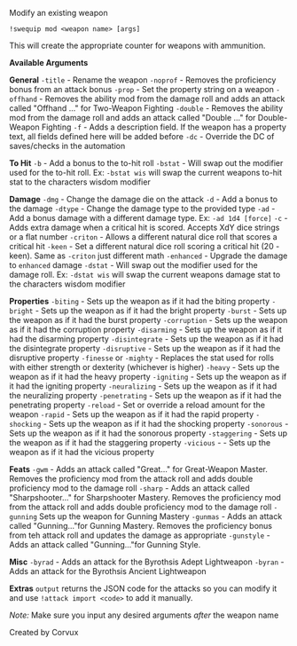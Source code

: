 Modify an existing weapon
 
`!swequip mod <weapon name> [args]`
 
This will create the appropriate counter for weapons with ammunition.

__Available Arguments__
 
**General**
`-title` - Rename the weapon
`-noprof` - Removes the proficiency bonus from an attack bonus
`-prop` - Set the property string on a weapon
`-offhand` - Removes the ability mod from the damage roll and adds an attack called "Offhand ..." for Two-Weapon Fighting
`-double` - Removes the ability mod from the damage roll and adds an attack called "Double ..." for Double-Weapon Fighting
`-f` - Adds a description field. If the weapon has a property text, all fields defined here will be added before
`-dc` - Override the DC of saves/checks in the automation
 
**To Hit**
`-b` - Add a bonus to the to-hit roll
`-bstat` - Will swap out the modifier used for the to-hit roll. Ex: `-bstat wis` will swap the current weapons to-hit stat to the characters wisdom modifier
  
**Damage**
`-dmg` - Change the damage die on the attack
`-d` - Add a bonus to the damage
`-dtype` - Change the damage type to the provided type
`-ad` - Add a bonus damage with a different damage type. Ex: `-ad 1d4 [force]`
`-c` - Adds extra damage when a critical hit is scored. Accepts XdY dice strings or a flat number
`-criton` - Allows a different natural dice roll that scores a critical hit
`-keen` - Set a different natural dice roll scoring a critical hit (20 - keen). Same as `-criton` just different math
`-enhanced` - Upgrade the damage to `enhanced` damage
`-dstat` - Will swap out the modifier used for the damage roll. Ex: `-dstat wis` will swap the current weapons damage stat to the characters wisdom modifier
 
**Properties**
`-biting` - Sets up the weapon as if it had the biting property
`-bright` - Sets up the weapon as if it had the bright property
`-burst` - Sets up the weapon as if it had the burst property
`-corruption` - Sets up the weapon as if it had the corruption property
`-disarming` - Sets up the weapon as if it had the disarming property
`-disintegrate` - Sets up the weapon as if it had the disintegrate property
`-disruptive` - Sets up the weapon as if it had the disruptive property
`-finesse` or `-mighty` - Replaces the stat used for rolls with either strength or dexterity (whichever is higher)
`-heavy` - Sets up the weapon as if it had the heavy property
`-igniting` - Sets up the weapon as if it had the igniting property
`-neuralizing` - Sets up the weapon as if it had the neuralizing property
`-penetrating` - Sets up the weapon as if it had the penetrating property
`-reload` - Set or override a reload amount for the weapon
`-rapid` - Sets up the weapon as if it had the rapid property
`-shocking` - Sets up the weapon as if it had the shocking property
`-sonorous` - Sets up the weapon as if it had the sonorous property
`-staggering` - Sets up the weapon as if it had the staggering property
`-vicious` - - Sets up the weapon as if it had the vicious property
 
**Feats**
`-gwm` - Adds an attack called "Great..." for Great-Weapon Master. Removes the proficiency mod from the attack roll and adds double proficiency mod to the damage roll
`-sharp` - Adds an attack called "Sharpshooter..." for Sharpshooter Mastery. Removes the proficiency mod from the attack roll and adds double proficiency mod to the damage roll
`-gunning` Sets up the weapon for Gunning Mastery
`-gunmas` - Adds an attack called "Gunning..."for Gunning Mastery. Removes the proficiency bonus from teh attack roll and updates the damage as appropriate
`-gunstyle` - Adds an attack called "Gunning..."for Gunning Style. 

**Misc**
`-byrad` - Adds an attack for the Byrothsis Adept Lightweapon
`-byran` - Adds an attack for the Byrothsis Ancient Lightweapon
 
**Extras**
`output` returns the JSON code for the attacks so you can modify it and use `!attack import <code>` to add it manually.
 
*Note:* Make sure you input any desired arguments *after* the weapon name
 
Created by Corvux